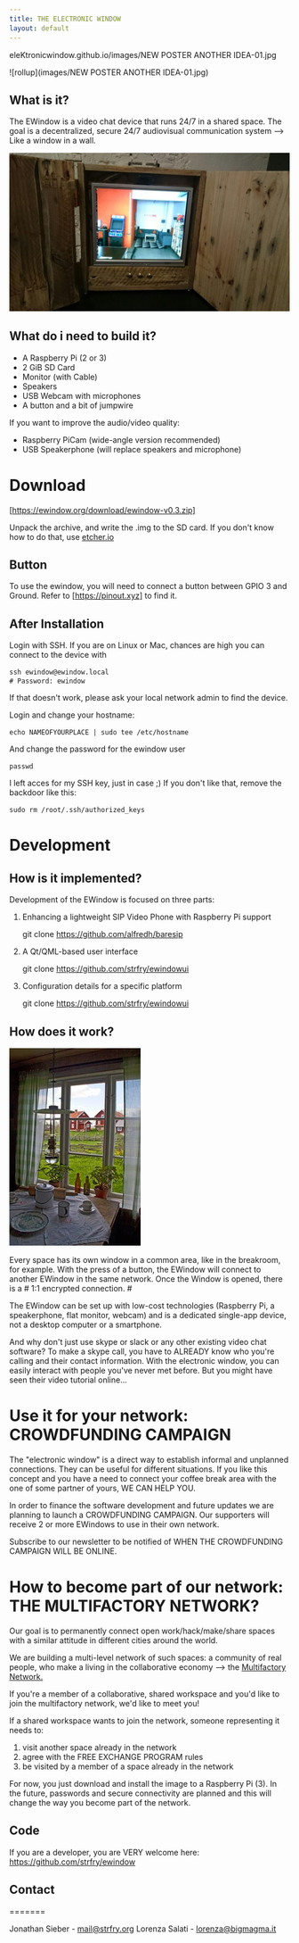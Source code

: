 ```yaml
---
title: THE ELECTRONIC WINDOW
layout: default
---
```

eleKtronicwindow.github.io/images/NEW POSTER ANOTHER IDEA-01.jpg

![rollup](images/NEW POSTER ANOTHER IDEA-01.jpg)

## What is it?


The EWindow is a video chat device that runs 24/7 in a shared space.
The goal is a decentralized, secure 24/7 audiovisual communication system --> Like a window in a wall.

![A view into the Fablab Munich](images/EWindow_HEi_VOW.jpg)

## What do i need to build it?

- A Raspberry Pi (2 or 3)
- 2 GiB  SD Card
- Monitor (with Cable)
- Speakers
- USB Webcam with microphones
- A button and a bit of jumpwire

If you want to improve the audio/video quality:
- Raspberry PiCam (wide-angle version recommended)
- USB Speakerphone (will replace speakers and microphone)

Download  
========

[https://ewindow.org/download/ewindow-v0.3.zip]: https://ewindow.org/download/ewindow-v0.3.zip "Get the Image for Raspberry Pi here"
[https://ewindow.org/download/ewindow-v0.3.zip]

Unpack the archive, and write the .img to the SD card.
If you don't know how to do that, use [etcher.io](http://etcher.io)

## Button

To use the ewindow, you will need to connect a button between GPIO 3 and Ground. Refer to [https://pinout.xyz] to find it.

## After Installation

Login with SSH. If you are on Linux or Mac, chances are high you can connect to the device with

    ssh ewindow@ewindow.local
    # Password: ewindow

If that doesn't work, please ask your local network admin to find the device.

Login and change your hostname:

    echo NAMEOFYOURPLACE | sudo tee /etc/hostname

And change the password for the ewindow user

    passwd

I left acces for my SSH key, just in case ;)
If you don't like that, remove the backdoor like this:

    sudo rm /root/.ssh/authorized_keys

Development  
===========

## How is it implemented?

Development of the EWindow is focused on three parts:

1) Enhancing a lightweight SIP Video Phone with Raspberry Pi support

    git clone https://github.com/alfredh/baresip
    
2) A Qt/QML-based user interface

    git clone https://github.com/strfry/ewindowui

3) Configuration details for a specific platform
    
    git clone https://github.com/strfry/ewindowui

## How does it work?

![the typical CASE di RINGHIERA, in North Italy. Every window is one in front of the other one and interaction is much more than in a flat.](Hackpad-D-export-09Dec2016_files/multifactory.jpg)

Every space has its own window in a common area, like in the breakroom, for example.
With the press of a button, the EWindow will connect to another EWindow in the same network.
Once the Window is opened, there is a # 1:1 encrypted connection. #

The EWindow can be set up with low-cost technologies (Raspberry Pi, a speakerphone, flat monitor, webcam) and is a dedicated single-app device, not a desktop computer or a smartphone.

And why don't just use skype or slack or any other existing video chat software? To make a skype call, you have to ALREADY know who you're calling and their contact information. With the electronic window, you can easily interact with people you've never met before. But you might have seen their video tutorial online...


# Use it for your network: CROWDFUNDING CAMPAIGN

The "electronic window" is a direct way to establish informal and unplanned connections. 
They can be useful for different situations.
If you like this concept and you have a need to connect your coffee break area with the one of some partner of yours, 
WE CAN HELP YOU.

In order to finance the software development and future updates we are planning to launch a CROWDFUNDING CAMPAIGN.
Our supporters will receive 2 or more EWindows to use in their own network.

Subscribe to our newsletter to be notified of WHEN THE CROWDFUNDING CAMPAIGN WILL BE ONLINE.



# How to become part of our network: THE MULTIFACTORY NETWORK?

Our goal is to permanently connect open work/hack/make/share spaces with a similar attitude in different cities around the world.

We are building a multi-level network of such spaces: a community of real people, who make a living in the collaborative economy --> the [Multifactory Network.](MultiFactory.md)

If you're a member of a collaborative, shared workspace and you'd like to join the multifactory network, 
we'd like to meet you!

If a shared workspace wants to join the network, someone representing it needs to:
1. visit another space already in the network
2. agree with the FREE EXCHANGE PROGRAM rules
3. be visited by a member of a space already in the network

For now, you just download and install the image to a Raspberry Pi (3).
In the future, passwords and secure connectivity are planned and this will change the way you become part of the network.


## Code
If you are a developer, you are VERY welcome here:
https://github.com/strfry/ewindow


## Contact
=======

Jonathan Sieber - mail@strfry.org
Lorenza Salati - lorenza@bigmagma.it
